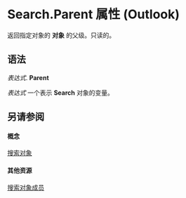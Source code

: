 
# Search.Parent 属性 (Outlook)

返回指定对象的 **对象** 的父级。只读的。


## 语法

 _表达式_. **Parent**

 _表达式_ 一个表示 **Search** 对象的变量。


## 另请参阅


#### 概念


[搜索对象](226a5d49-3caf-90dd-725c-265404d1939f.md)
#### 其他资源


[搜索对象成员](543773b8-9f38-8d3e-2279-8f2a581ccd18.md)